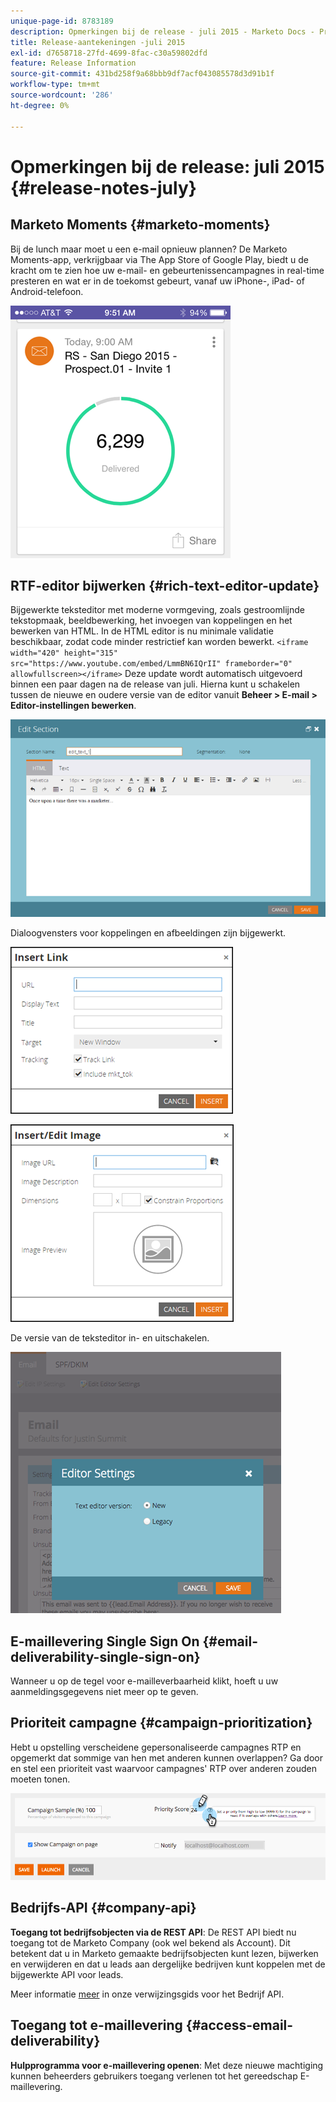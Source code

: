 ```yaml
---
unique-page-id: 8783189
description: Opmerkingen bij de release - juli 2015 - Marketo Docs - Productdocumentatie
title: Release-aantekeningen -juli 2015
exl-id: d7658718-27fd-4699-8fac-c30a59802dfd
feature: Release Information
source-git-commit: 431bd258f9a68bbb9df7acf043085578d3d91b1f
workflow-type: tm+mt
source-wordcount: '286'
ht-degree: 0%

---
```


# Opmerkingen bij de release: juli 2015 {#release-notes-july}

## Marketo Moments {#marketo-moments}

Bij de lunch maar moet u een e-mail opnieuw plannen? De Marketo Moments-app, verkrijgbaar via The App Store of Google Play, biedt u de kracht om te zien hoe uw e-mail- en gebeurtenissencampagnes in real-time presteren en wat er in de toekomst gebeurt, vanaf uw iPhone-, iPad- of Android-telefoon.

![](assets/image2015-7-10-9-3a42-3a29.png)

## RTF-editor bijwerken {#rich-text-editor-update}

Bijgewerkte teksteditor met moderne vormgeving, zoals gestroomlijnde tekstopmaak, beeldbewerking, het invoegen van koppelingen en het bewerken van HTML. In de HTML editor is nu minimale validatie beschikbaar, zodat code minder restrictief kan worden bewerkt.
`<iframe width="420" height="315" src="https://www.youtube.com/embed/LmmBN6IQrII" frameborder="0" allowfullscreen></iframe>` Deze update wordt automatisch uitgevoerd binnen een paar dagen na de release van juli. Hierna kunt u schakelen tussen de nieuwe en oudere versie van de editor vanuit **Beheer > E-mail > Editor-instellingen bewerken**.

![](assets/image2015-7-10-9-3a42-3a44.png)

Dialoogvensters voor koppelingen en afbeeldingen zijn bijgewerkt.

![](assets/image2015-7-10-9-3a42-3a57.png)

![](assets/image2015-7-10-9-3a43-3a20.png)

De versie van de teksteditor in- en uitschakelen.

![](assets/image2015-7-10-9-3a43-3a32.png)

## E-maillevering Single Sign On {#email-deliverability-single-sign-on}

Wanneer u op de tegel voor e-mailleverbaarheid klikt, hoeft u uw aanmeldingsgegevens niet meer op te geven.

## Prioriteit campagne {#campaign-prioritization}

Hebt u opstelling verscheidene gepersonaliseerde campagnes RTP en opgemerkt dat sommige van hen met anderen kunnen overlappen? Ga door en stel een prioriteit vast waarvoor campagnes&#39; RTP over anderen zouden moeten tonen.

![](assets/image2015-7-9-20-3a20-3a58.png)

## Bedrijfs-API {#company-api}

**Toegang tot bedrijfsobjecten via de REST API**: De REST API biedt nu toegang tot de Marketo Company (ook wel bekend als Account). Dit betekent dat u in Marketo gemaakte bedrijfsobjecten kunt lezen, bijwerken en verwijderen en dat u leads aan dergelijke bedrijven kunt koppelen met de bijgewerkte API voor leads.

Meer informatie [meer](https://developers.marketo.com/documentation/company-api/) in onze verwijzingsgids voor het Bedrijf API.

## Toegang tot e-maillevering {#access-email-deliverability}

**Hulpprogramma voor e-maillevering openen**: Met deze nieuwe machtiging kunnen beheerders gebruikers toegang verlenen tot het gereedschap E-maillevering.
